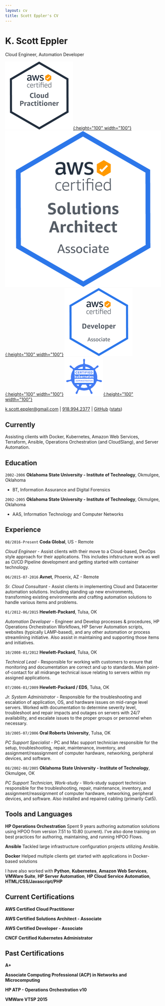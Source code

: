 ```yaml
---
layout: cv
title: Scott Eppler's CV
---
```

# K. Scott Eppler
Cloud Engineer, Automation Developer

[![](img/aws_cp.png){:height="100" width="100"}](https://www.certmetrics.com/amazon/public/badge.aspx?i=9&t=c&d=2019-04-23&ci=AWS00254133)
[![](img/aws_saa.png){:height="100" width="100"}](https://www.certmetrics.com/amazon/public/badge.aspx?i=1&t=c&d=2018-11-01&ci=AWS00254133)
[![](img/aws_da.png){:height="100" width="100"}](https://www.certmetrics.com/amazon/public/badge.aspx?i=2&t=c&d=2018-11-14&ci=AWS00254133)
[![](img/cka.png){:height="100" width="100"}](https://www.youracclaim.com/badges/922356d4-fb6b-42dc-b475-dad0c0532dd3/public_url)

<div id="webaddress">
<a href="mailto:k.scott.eppler@gmail.com">k.scott.eppler@gmail.com</a> |
<a href="tel:9189942377">918.994.2377</a> |
<a href="https://github.com/audioboxer217" target="_blank">GitHub</a> (<a href="https://hacknical.com/audioboxer217/github?locale=en" target="_blank">stats</a>)
</div>

## Currently

Assisting clients with Docker, Kubernetes, Amazon Web Services,  Terraform, Ansible, Operations Orchestration (and CloudSlang), and Server Automation.

## Education

`2002-2006`
__Oklahoma State University - Institute of Technology__, Okmulgee, Oklahoma

- BT, Information Assurance and Digital Forensics

`2002-2005`
__Oklahoma State University - Institute of Technology__, Okmulgee, Oklahoma

- AAS, Information Technology and Computer Networks


## Experience

`08/2016-Present`
__Coda Global__, US - Remote

_Cloud Engineer_ - Assist clients with their move to a Cloud-based, DevOps style approach for their applications.  This includes infstructure work as well as CI/CD Pipeline development and getting started with container technology.

`06/2015-07-2016`
__Avnet__, Phoenix, AZ - Remote

_Sr. Cloud Consultant_ - Assist clients in implementing Cloud and Datacenter automation solutions. Including standing up new environments, transforming existing environments and crafting automation solutions to handle various items and problems.

`01/2012-06/2015`
__Hewlett-Packard__, Tulsa, OK

_Automation Developer_ - Engineer and Develop processes & procedures, HP Operations Orchestration Workflows, HP Server Automation scripts, websites (typically LAMP-based), and any other automation or process streamlining initiative. Also assist in maintaining and supporting those items and initiatives.

`10/2008-01/2012`
__Hewlett-Packard__, Tulsa, OK

_Technical Lead_ - Responsible for working with customers to ensure that monitoring and documentation are correct and up to standards.  Main point-of-contact for all midrange technical issue relating to servers within my assigned applications.

`07/2006-01/2009`
__Hewlett-Packard / EDS__, Tulsa, OK

_Jr. System Administrator_ - Responsible for the troubleshooting and escalation of application, OS, and hardware issues on mid-range level servers. Worked with documentation to determine severity level, troubleshoot and repair impacts and outages on servers with 24/7 availability, and escalate issues to the proper groups or personnel when necessary.

`10/2005-07/2006`
__Oral Roberts University__, Tulsa, OK

_PC Support Specialist_ - PC and Mac support technician responsible for the setup, troubleshooting, repair, maintenance, inventory, and assignment/reassignment of computer hardware, networking, peripheral devices, and software.

`08/2002-08/2005`
__Oklahoma State University - Institute of Technology__, Okmulgee, OK

_PC Support Technician, Work-study_ - Work-study support technician responsible for the troubleshooting, repair, maintenance, inventory, and assignment/reassignment of computer hardware, networking, peripheral devices, and software.  Also installed and repaired cabling (primarily Cat5).


## Tools and Languages
__HP Operations Orchestration__ Spent 9 years authoring automation
solutions using HPOO from version 7.51 to 10.80 (current).  I've also done training on best practices for authoring, maintaining, and running HPOO Flows.

__Ansible__ Tackled large infrastructure configuration projects utilizing Ansible.

__Docker__ Helped multiple clients get started with applications in Docker-based solutions

I have also worked with __Python__, __Kubernetes__, __Amazon Web Services__, __VMWare Suite__, __HP Server Automation__, __HP Cloud Service Automation__,
__HTML/CSS/Javascript/PHP__


## Current Certifications

__AWS Certified Cloud Practitioner__

__AWS Certified Solutions Architect - Associate__

__AWS Certified Developer - Associate__

__CNCF Certified Kubernetes Administrator__

## Past Certifications

__A+__

__Associate Computing Professional (ACP) in Networks and Microcomputing__

__HP ATP - Operations Orchestration v10__

__VMWare VTSP 2015__

<!-- ### Footer

Last updated: Apr 2019 -->


